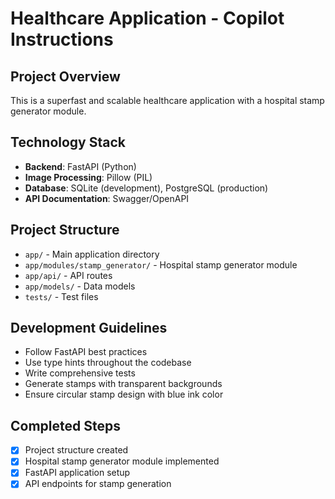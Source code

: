 # Healthcare Application - Copilot Instructions

## Project Overview
This is a superfast and scalable healthcare application with a hospital stamp generator module.

## Technology Stack
- **Backend**: FastAPI (Python)
- **Image Processing**: Pillow (PIL)
- **Database**: SQLite (development), PostgreSQL (production)
- **API Documentation**: Swagger/OpenAPI

## Project Structure
- `app/` - Main application directory
- `app/modules/stamp_generator/` - Hospital stamp generator module
- `app/api/` - API routes
- `app/models/` - Data models
- `tests/` - Test files

## Development Guidelines
- Follow FastAPI best practices
- Use type hints throughout the codebase
- Write comprehensive tests
- Generate stamps with transparent backgrounds
- Ensure circular stamp design with blue ink color

## Completed Steps
- [x] Project structure created
- [x] Hospital stamp generator module implemented
- [x] FastAPI application setup
- [x] API endpoints for stamp generation